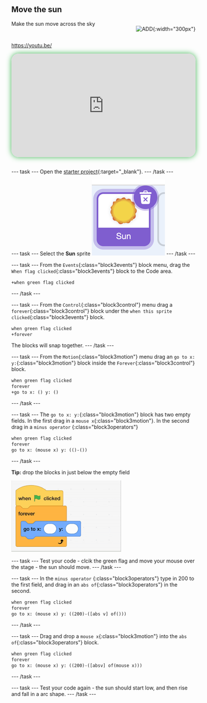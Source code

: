 ## Move the sun

<div style="display: flex; flex-wrap: wrap">
<div style="flex-basis: 200px; flex-grow: 1; margin-right: 15px;">
Make the sun move across the sky
</div>
<div>

![ADD](images/ADD.png){:width="300px"}

</div>
</div>

https://youtu.be/
<html>
<div style="position: relative; width: 100%; aspect-ratio: 16 / 9; border-radius: 20px; box-shadow: 0 0 15px #3fb654; overflow: hidden;">
<iframe style="position: absolute; top: 0; left: 0; right: 0; width: 100%; height: 100%; border: none;" src="https://www.youtube.com/embed/t5UzLuTj_CE?rel=0&cc_load_policy=1" allowfullscreen allow="accelerometer; autoplay; clipboard-write; encrypted-media; gyroscope; picture-in-picture; web-share">
</iframe>
</div><br>
</html>

--- task ---
Open the [starter project](http://rpf.io/sunset-go){:target="_blank"}.
--- /task ---


--- task ---
Select the **Sun** sprite ![ALT TEXT](images/sun-sprite.png)
--- /task ---


--- task ---
From the `Events`{:class="block3events"} block menu, drag the `When flag clicked`{:class="block3events"} block to the Code area.

```blocks3
+when green flag clicked
```
--- /task ---



--- task ---
From the `Control`{:class="block3control"} menu drag a `forever`{:class="block3control"} block under the `when this sprite clicked`{:class="block3events"} block. 

```blocks3
when green flag clicked
+forever 
```

The blocks will snap together.
--- /task ---



--- task ---
From the `Motion`{:class="block3motion"} menu drag an `go to x: y:`{:class="block3motion"} block inside the `Forever`{:class="block3control"} block. 

```blocks3
when green flag clicked
forever 
+go to x: () y: ()
```
--- /task ---

--- task ---
The `go to x: y:`{:class="block3motion"} block has two empty fields. In the first drag in a `mouse x`{:class="block3motion"}. In the second drag in a `minus operator` {:class="block3operators"}

```blocks3
when green flag clicked
forever 
go to x: (mouse x) y: (()-())
```
--- /task ---


**Tip:** drop the blocks in just below the empty field

![ALT TEXT](images/mousex.gif)


--- task ---
Test your code - clcik the green flag and move your mouse over the stage - the sun should move.
--- /task ---


--- task ---
In the `minus operator` {:class="block3operators"} type in 200 to the first field, and drag in an `abs of`{:class="block3operators"} in the second.

```blocks3
when green flag clicked
forever 
go to x: (mouse x) y: ((200)-([abs v] of()))
```
--- /task ---



--- task ---
Drag and drop a `mouse x`{:class="block3motion"} into the `abs of`{:class="block3operators"} block.
```blocks3
when green flag clicked
forever 
go to x: (mouse x) y: ((200)-([absv] of(mouse x)))
```
--- /task ---



--- task ---
Test your code again - the sun should start low, and then rise and fall in a arc shape.
--- /task ---
